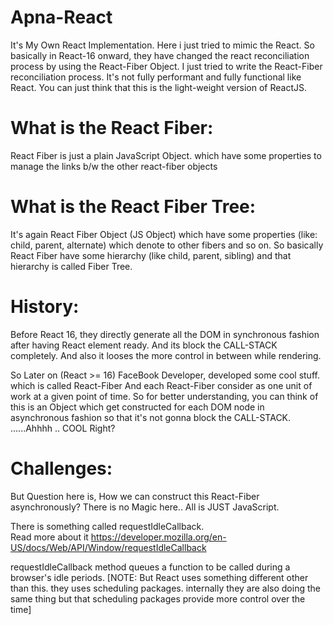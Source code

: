 # Apna-React

It's My Own React Implementation.
Here i just tried to mimic the React.
So basically in React-16 onward, they have changed the react reconciliation process by using
the React-Fiber Object. I just tried to write the React-Fiber reconciliation process.
It's not fully performant and fully functional like React. You can just think that this is the light-weight version of ReactJS.

# What is the React Fiber:

React Fiber is just a plain JavaScript Object.
which have some properties to manage the links b/w the other react-fiber objects

# What is the React Fiber Tree:

It's again React Fiber Object (JS Object) which have some properties
(like: child, parent, alternate) which denote to other fibers and so on.
So basically React Fiber have some hierarchy (like child, parent, sibling)
and that hierarchy is called Fiber Tree.

# History:

Before React 16, they directly generate all the DOM in synchronous fashion after having React element ready. And its block the CALL-STACK completely. And also it looses the more control in between while rendering.

So Later on (React >= 16) FaceBook Developer, developed some cool stuff.
which is called React-Fiber And each React-Fiber consider as one unit of work at a given point of time.
So for better understanding, you can think of this is an Object which get constructed for each DOM node in asynchronous fashion so that it's not gonna block the CALL-STACK. ......Ahhhh .. COOL Right?

# Challenges:

But Question here is, How we can construct this React-Fiber asynchronously?
There is no Magic here.. All is JUST JavaScript.

There is something called requestIdleCallback.\
Read more about it https://developer.mozilla.org/en-US/docs/Web/API/Window/requestIdleCallback

requestIdleCallback method queues a function to be called during a browser's idle periods.
[NOTE: But React uses something different other than this. they uses scheduling packages. internally
they are also doing the same thing but that scheduling packages provide more control over the time]
